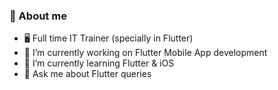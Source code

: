 ### 📖 About me <br>

- 🖥 Full time IT Trainer (specially in Flutter)
- 🔭 I’m currently working on Flutter Mobile App development
- 🌱 I’m currently learning Flutter & iOS
- 💬 Ask me about Flutter queries

